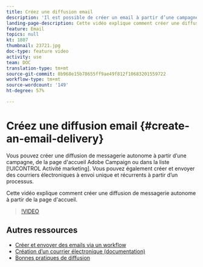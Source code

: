 ```yaml
---
title: Créez une diffusion email
description: 'Il est possible de créer un email à partir d’une campagne, depuis la page d’accueil d’Adobe Campaign ou la liste des activités marketing. Il est également possible de créer des emails à envoi unique ou récurrent à partir d’un workflow. Cette vidéo explique comment créer une diffusion d’email depuis la page d’accueil. '
landing-page-description: Cette vidéo explique comment créer une diffusion d’email depuis la page d’accueil.
feature: Email
topics: null
kt: 1807
thumbnail: 23721.jpg
doc-type: feature video
activity: use
team: DOC
translation-type: tm+mt
source-git-commit: 8b968e15b78655ff9ae49f812f10683201559722
workflow-type: tm+mt
source-wordcount: '149'
ht-degree: 57%

---
```



# Créez une diffusion email {#create-an-email-delivery}

Vous pouvez créer une diffusion de messagerie autonome à partir d’une campagne, de la page d&#39;accueil Adobe Campaign ou dans la liste [!UICONTROL Activité marketing]. Vous pouvez également créer et envoyer des courriers électroniques à envoi unique et récurrents à partir d’un processus.

Cette vidéo explique comment créer une diffusion de messagerie autonome à partir de la page d&#39;accueil.

>[!VIDEO](https://video.tv.adobe.com/v/23721?quality=12)

## Autres ressources

* [Créer et envoyer des emails via un workflow](/help/communication-channels/email/create-and-send-emails-via-workflow.md)
* [Création d’un courrier électronique (documentation)](https://docs.adobe.com/content/help/en/campaign-standard/using/communication-channels/email-messages/creating-an-email.html)
* [Bonnes pratiques de diffusion](https://docs.campaign.adobe.com/doc/standard/getting_started/fr/ACS_DeliveryBestPractices.html)
